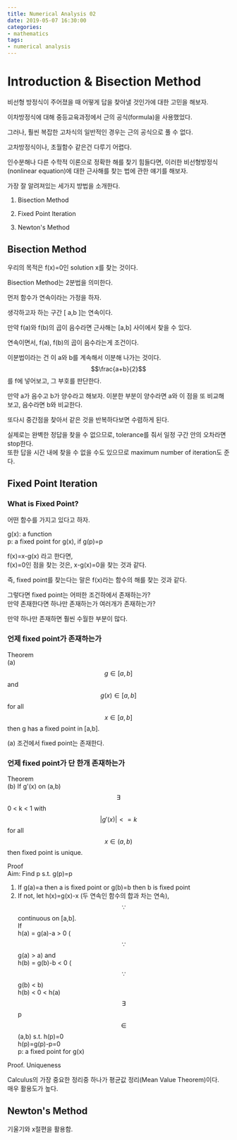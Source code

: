 ```yaml
---
title: Numerical Analysis 02
date: 2019-05-07 16:30:00
categories:
- mathematics
tags:
- numerical analysis
---
```


# Introduction & Bisection Method

비선형 방정식이 주어졌을 때 어떻게 답을 찾아낼 것인가에 대한 고민을 해보자.  

이차방정식에 대해 중등교육과정에서 근의 공식(formula)을 사용했었다.  

그러나, 훨씬 복잡한 고차식의 일반적인 경우는 근의 공식으로 풀 수 없다.  

고차방정식이나, 초월함수 같은건 다루기 어렵다.  

인수분해나 다른 수학적 이론으로 정확한 해를 찾기 힘들다면, 이러한 비선형방정식(nonlinear equation)에 대한 근사해를 찾는 법에 관한 얘기를 해보자.  

가장 잘 알려져있는 세가지 방법을 소개한다.  

1. Bisection Method  

2. Fixed Point Iteration

3. Newton's Method

## Bisection Method
우리의 목적은 f(x)=0인 solution x를 찾는 것이다.  

Bisection Method는 2분법을 의미한다.  

먼저 함수가 연속이라는 가정을 하자.  

생각하고자 하는 구간 [ a,b ]는 연속이다.  

만약 f(a)와 f(b)의 곱이 음수라면 근사해는 [a,b] 사이에서 찾을 수 있다.  

연속이면서, f(a), f(b)의 곱이 음수라는게 조건이다.  

이분법이라는 건 이 a와 b를 계속해서 이분해 나가는 것이다.  
$$\frac{a+b}{2}$$를 f에 넣어보고, 그 부호를 판단한다.  

만약 a가 음수고 b가 양수라고 해보자. 이분한 부분이 양수라면 a와 이 점을 또 비교해보고, 음수라면 b와 비교한다.  

또다시 중간점을 찾아서 같은 것을 반복하다보면 수렴하게 된다.  

실제로는 완벽한 정답을 찾을 수 없으므로, tolerance를 줘서 일정 구간 안의 오차라면 stop한다.  
또한 답을 시간 내에 찾을 수 없을 수도 있으므로 maximum number of iteration도 준다.  

## Fixed Point Iteration

### What is Fixed Point?
어떤 함수를 가지고 있다고 하자.  

g(x): a function  
p: a fixed point for g(x), if g(p)=p  

f(x)=x-g(x) 라고 한다면,  
f(x)=0인 점을 찾는 것은, x-g(x)=0을 찾는 것과 같다.  

즉, fixed point를 찾는다는 말은 f(x)라는 함수의 해를 찾는 것과 같다.  

그렇다면 fixed point는 어떠한 조건하에서 존재하는가?  
만약 존재한다면 하나만 존재하는가 여러개가 존재하는가?  

만약 하나만 존재하면 훨씬 수월한 부분이 많다.  

### 언제 fixed point가 존재하는가  
Theorem  
(a) $$g \in [a,b]$$ and $$g(x) \in [a,b]$$ for all $$x \in [a,b]$$ then g has a fixed point in [a,b].

(a) 조건에서 fixed point는 존재한다.  

### 언제 fixed point가 단 한개 존재하는가
Theorem  
(b) If g'(x) on (a,b) $$\exists$$ 0 < k < 1 with $$|g'(x)| <= k$$ for all $$x \in (a,b)$$ then fixed point is unique.  

Proof  
Aim: Find p s.t. g(p)=p  
1) If g(a)=a then a is fixed point or g(b)=b then b is fixed point
2) If not, let h(x)=g(x)-x (두 연속인 함수의 합과 차는 연속), $$\because$$ continuous on [a,b].  
If    
h(a) = g(a)-a > 0 ($$\because$$ g(a) > a) and  
h(b) = g(b)-b < 0 ($$\because$$ g(b) < b)  
h(b) < 0 < h(a) $$\exists$$ p $$\in$$(a,b) s.t. h(p)=0  
h(p)=g(p)-p=0  
p: a fixed point for g(x)  

Proof. Uniqueness  

Calculus의 가장 중요한 정리중 하나가 평균값 정리(Mean Value Theorem)이다.  
매우 활용도가 높다.  

## Newton's Method
기울기와 x절편을 활용함.  